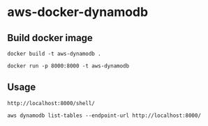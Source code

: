 # aws-docker-dynamodb

## Build docker image
```
docker build -t aws-dynamodb .
```

```
docker run -p 8000:8000 -t aws-dynamodb
```

## Usage
```
http://localhost:8000/shell/
```

```
aws dynamodb list-tables --endpoint-url http://localhost:8000/
```
